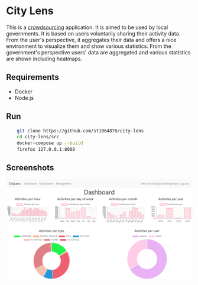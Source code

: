 # City Lens

This is a <a href="https://en.wikipedia.org/wiki/Crowdsourcing">crowdsourcing</a> application. It is aimed to be used by local governments.
It is based on users voluntarily sharing their activity data. From the user's perspective, it aggregates their data and offers a nice environment to visualize them and show various statistics.
From the government's perspective users' data are aggregated and various statistics are shown including heatmaps.


## Requirements

* Docker
* Node.js


## Run

```bash
    git clone https://github.com/st1064870/city-lens
    cd city-lens/src
    docker-compose up --build
    firefox 127.0.0.1:8008
```

## Screenshots

![](https://github.com/st1064870/city-lens/blob/master/docs/presentation/1.png)
